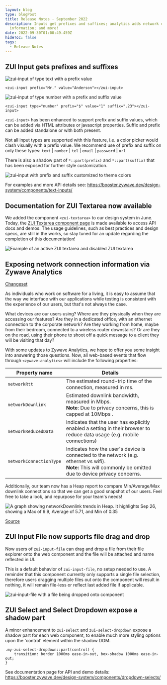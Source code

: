 ```yaml
---
layout: blog
type: blogPost
title: Release Notes - September 2022
description: Inputs get prefixes and suffixes; analytics adds network connection
  information; and more!
date: 2022-09-30T01:00:49.459Z
hideToc: false
tags:
  - Release Notes
---
```

## ZUI Input gets prefixes and suffixes

![zui-input of type text with a prefix value](/images/zui-input-text-prefix.jpg "zui-input of type text with a prefix value")



```
<zui-input prefix="Mr." value="Anderson"></zui-input>
```

![zui-input of type number with a prefix and suffix value](/images/zui-input-number-prefi-and-suffix.jpg "zui-input of type number with a prefix and suffix value")

```
<zui-input type="number" prefix="$" value="1" suffix=".23"></zui-input>
```

`<﻿zui-input>` has been enhanced to support prefix and suffix values, which can be added via HTML attributes or javascript properties. Suffix and prefix can be added standalone or with both present.

N﻿ot all input types are supported with this feature, i.e. a color picker would clash visually with a prefix value. We recommend use of prefix and suffix on only these types: `text`  |  `number`  |  `tel`  |  `email`  |  `password`  |  `url`

T﻿here is also a shadow part of `*::part(prefix)` and `*::part(suffix)` that has been exposed for further style customization.

![zui-input with prefix and suffix customized to theme colors](/images/zui-input-number-prefi-and-suffix-customized.jpg "zui-input with prefix and suffix customized to theme colors")

F﻿or examples and more API details see: <https://booster.zywave.dev/design-system/components/text-inputs/>

<docs-spacer></docs-spacer>

## Documentation for ZUI Textarea now available

We added the component `<zui-textarea>` to our design system in June. Today, the [ZUI Textarea component page](/design-system/components/textareas/) is made available to access API docs and demos. The usage guidelines, such as best practices and design specs, are still in the works, so stay tuned for an update regarding the completion of this documentation!

![Example of an active ZUI textarea and disabled ZUI textarea](/images/zui-textarea.jpg "Example of an active ZUI textarea and disabled ZUI textarea")

<docs-spacer></docs-spacer>

## Exposing network connection information via Zywave Analytics

[Changeset](https://gitlab.com/zywave/app-platform/devkit/web-sdk/zywave-api-toolkit/-/merge_requests/315/diffs)

As individuals who work on software for a living, it is easy to assume that the way we interface with our applications while testing is consistent with the experience of our users, but that's not always the case.

What devices are our users using? Where are they physically when they are accessing our features? Are they in a dedicated office, with an ethernet connection to the corporate network? Are they working from home, maybe from their bedroom, connected to a wireless router downstairs? Or are they on the road, using their phone to shoot off a quick message to a client they will be visiting that day?

With some updates to Zywave Analytics, we hope to offer you some insight into answering those questions. Now, all web-based events that flow through `<zywave-analytics>` will include the following properties:

| Property name           | Details                                                                                                                                                           |     |
| ----------------------- | ----------------------------------------------------------------------------------------------------------------------------------------------------------------- | --- |
| `networkRtt`            | The estimated round-trip time of the connection, measured in ms.                                                                                                  |     |
| `networkDownlink`       | Estimated downlink bandwidth, measured in Mbps. <br> **Note**: Due to privacy concerns, this is capped at 10Mbps         .                                        |     |
| `networkReducedData`    | Indicates that the user has explicitly enabled a setting in their browser to reduce data usage (e.g. mobile connections)                                          |     |
| `networkConnectionType` | Indicates how the user's device is connected to the network (e.g. ethernet vs wifi).  <br>**Note:** This will commonly be omitted due to device privacy concerns. |     |

Additionally, our team now has a Heap report to compare Min/Average/Max downlink connections so that we can get a good snapshot of our users. Feel free to take a look, and repurpose for your team's needs!

![A graph showing networkDownlink trends in Heap. It highlights Sep 26, showing a Max of 9.9, Average of 5.71, and Min of 0.35](/images/heap-network-downlink.png)

[Source](https://heapanalytics.com/app/env/2837777013/graph/chart/Network-Bandwidth-Comparison-Report-2919213/edit/2923472)

<docs-spacer></docs-spacer>

## Z﻿UI Input File now supports file drag and drop

N﻿ow users of `zui-input-file` can drag and drop a file from their file explorer onto the web component and the file will be attached and name reflected in UI.

T﻿his is a default behavior of `zui-input-file`, no setup needed to use. A reminder that this component currently only supports a single file selection, therefore users dragging multiple files out onto the component will result in nothing, it will remain file-less or reflect last added file if applicable.

![zui-input-file with a file being dropped onto component](/images/zui-input-file-drag-and-drop.gif "zui-input-file with a file being dropped onto component")

<docs-spacer></docs-spacer>

## Z﻿UI Select and Select Dropdown expose a shadow part

A﻿ minor enhancement to `zui-select` and `zui-select-dropdown` expose a shadow part for each web component, to enable much more styling options upon the 'control' element within the shadow DOM.

```
.my-zui-select-dropdown::part(control) {
    transition: border 1000ms ease-in-out, box-shadow 1000ms ease-in-out;
}
```

S﻿ee documentation page for API and demo details: <https://booster.zywave.dev/design-system/components/dropdown-selects/>

[](https://booster.zywave.dev/design-system/components/dropdown-selects/)